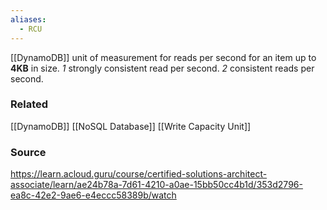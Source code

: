 ```yaml
---
aliases:
  - RCU
---
```

[[DynamoDB]] unit of measurement for reads per second for an item up to **4KB** in size.
*1* strongly consistent read per second.
*2* consistent reads per second.

### Related
[[DynamoDB]]
[[NoSQL Database]]
[[Write Capacity Unit]]

### Source
https://learn.acloud.guru/course/certified-solutions-architect-associate/learn/ae24b78a-7d61-4210-a0ae-15bb50cc4b1d/353d2796-ea8c-42e2-9ae6-e4eccc58389b/watch
